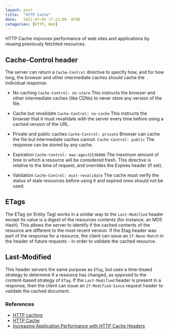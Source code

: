 ```yaml
---
layout: post
title:  "HTTP Cache"
date:   2021-07-05 17:22:00 -0700
categories: [HTTP, Web]
---
```


HTTP Cache improves performance of web sites and applications by reusing
previously fetchted resources.


## Cache-Control header
The server can return a `Cache-Control` directive to specify how, and for
how long, the browser and other intermediate caches should cache the
individual response.

- No caching
`Cache-Control: no-store`
This instructs the browser and other intermediate caches (like CDNs)
to never store any version of the file.

- Cache but revalidate
`Cache-Control: no-cache`
This instructs the browser that it must revalidate with the server
every time before using a cached version of the URL.

- Private and public caches
`Cache-Control: private`
Browser can cache the file but intermediate caches cannot.
`Cache-Control: public`
The response can be stored by any cache.

- Expiration
`Cache-Control: max-age=31536000`
The maximum amount of time in which a resource will be considered
fresh. This directive is relative to the time of request, and 
overrides the Expires header (if set).

- Validation
`Cache-Control: must-revalidate`
The cache must verify the status of stale resources before using
it and expired ones should not be used.

## ETags
The ETag (or Entity Tag) works in a similar way to the `Last-Modified` 
header except its value is a digest of the resources contents (for instance,
an MD5 Hash). This allows the server to identify if the cached contents
of the resource are different to the most recent version.
If the Etag header was part of the response for a resource, the client
can issue an `If-None-Match` in the header of future requests - in order
to validate the cached resource.

## Last-Modified
This header servers the same purpose as `ETag`, but uses a time-bsaed
strategy to determine if a resource has changed, as opposed to the 
content-based strategy of `ETag`. If the `Last-Modified` header is
present in a response, then the client can issue an `If-Modified-Since`
request header to validate the cached document.

### References
- [HTTP caching](https://developer.mozilla.org/en-US/docs/Web/HTTP/Caching)
- [HTTP Cache](https://web.dev/http-cache/)
- [Increasing Application Performance with HTTP Cache Headers](https://devcenter.heroku.com/articles/increasing-application-performance-with-http-cache-headers)